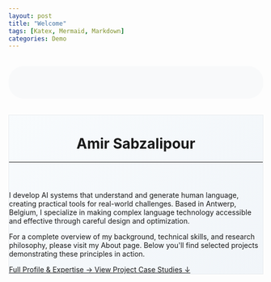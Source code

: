 ```yaml
---
layout: post
title: "Welcome"
tags: [Katex, Mermaid, Markdown]
categories: Demo
---
```

<!-- Add Font Awesome CDN -->
<link rel="stylesheet" href="https://cdnjs.cloudflare.com/ajax/libs/font-awesome/6.0.0/css/all.min.css">
<div class="contact-links" style="display: flex; flex-wrap: wrap; gap: 3rem; padding: 2rem; background: #f8f9fa; border-radius: 30px; margin: 2rem 0;">
    </div> 

<div class="container mt-4 rounded-3 p-4 shadow-sm" 
     style="background: linear-gradient(135deg, #f8fbfd 0%, #f1f5f9 100%); border: 1px solid #e9ecef;">
  <div class="row align-items-center">
    <div class="col-12">
      <div class="bg-white p-4 rounded-3 mb-3">
        <header class="mb-4">
          <h1 class="h2 text-dark mb-3">Amir Sabzalipour</h1>
          <hr class="mb-4">
        </header>
        <div class="content">
          <p class="lead text-secondary lh-lg mb-4">
            I develop AI systems that understand and generate human language, creating practical tools for real-world challenges. Based in Antwerp, Belgium, I specialize in making complex language technology accessible and effective through careful design and optimization.
          </p>
              <p class="text-muted mb-4">
            For a complete overview of my background, technical skills, and research philosophy, please visit my About page. Below you'll find selected projects demonstrating these principles in action.
          </p>
                    <div class="d-flex flex-column flex-md-row gap-3">
            <a href="/about/" class="btn btn-outline-primary px-4">
              Full Profile & Expertise →
            </a>
            <a href="#projects" class="btn btn-link text-primary text-decoration-underline">
              View Project Case Studies ↓
            </a>
          </div>
        </div>
      </div>
    </div>
  </div>
</div>
